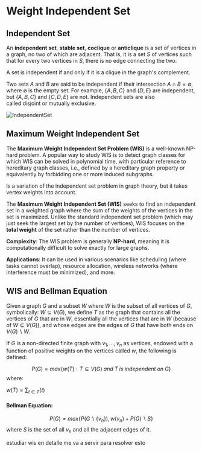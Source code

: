 # Weight Independent Set


## Independent Set
An **independent set**, **stable set**, **coclique** or **anticlique** is a set of vertices in a graph, no two of which are adjacent. That is, it is a set $S$ of vertices such that for every two vertices in $S$, there is no edge connecting the two.

A set is independent if and only if it is a clique in the graph's complement.

Two sets $A$ and $B$ are said to be independent if their intersection $A \cap B = \emptyset$, where $\emptyset$ is the empty set. For example, $\{A,B,C\}$ and $\{D,E\}$ are independent, but $\{A,B,C\}$ and $\{C,D,E\}$ are not. Independent sets are also called disjoint or mutually exclusive.

![IndependentSet](IndependentSet.png)


## **Maximum Weight Independent Set**

The **Maximum Weight Independent Set Problem (WIS)** is a well-known NP-hard problem. A popular way to study WIS is to detect graph classes for which WIS can be solved in polynomial time, with particular reference to hereditary graph classes, i.e., defined by a hereditary graph property or equivalently by forbidding one or more induced subgraphs.

Is a variation of the independent set problem in graph theory, but it takes vertex weights into account.

The **Maximum Weight Independent Set (WIS)** seeks to find an independent set in a weighted graph where the sum of the weights of the vertices in the set is maximized. Unlike the standard independent set problem (which may just seek the largest set by the number of vertices), WIS focuses on the **total weight** of the set rather than the number of vertices.

**Complexity**: The WIS problem is generally **NP-hard**, meaning it is computationally difficult to solve exactly for large graphs.

**Applications**: It can be used in various scenarios like scheduling (where tasks cannot overlap), resource allocation, wireless networks (where interference must be minimized), and more.



## WIS and Bellman Equation
Given a graph $G$ and a subset $W$ where $W$ is the subset of all vertices of $G$, symbolically: $W \subseteq V(G)$, we define $T$ as the graph that contains all the vertices of $G$ that are in $W$, essentially all the vertices that are in $W$ (because of $W \subseteq V(G)$), and whose edges are the edges of $G$ that have both ends on $V (G) \backslash W$.

If $G$ is a non-directed finite graph with $v_1, ...,  v_n$ as vertices, endowed with a function of positive weights on the vertices called $w$, the following is defined:

$$P(G) = max \{w(T) : T \subseteq V (G)\; and \;T \;is \;independent \;on \;G\}$$
where:

$w(T) = \sum_{t\in T}(t)$


####  **Bellman Equation**:

$$P(G) = max\{P(G \backslash \{v_n\}),w(v_n)+P(G) \backslash S\}$$
where $S$ is the set of all $v_n$ and all the adjacent edges of it.

estudiar wis en detalle me va a servir para resolver esto